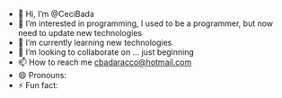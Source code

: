 - 👋 Hi, I’m @CeciBada
- 👀 I’m interested in programming, I used to be a programmer, but now need to update new technologies
- 🌱 I’m currently learning new technologies
- 💞️ I’m looking to collaborate on ... just beginning
- 📫 How to reach me cbadaracco@hotmail.com
- 😄 Pronouns: 
- ⚡ Fun fact: 

<!---
CeciBada/CeciBada is a ✨ special ✨ repository because its `README.md` (this file) appears on your GitHub profile.
You can click the Preview link to take a look at your changes.
--->
